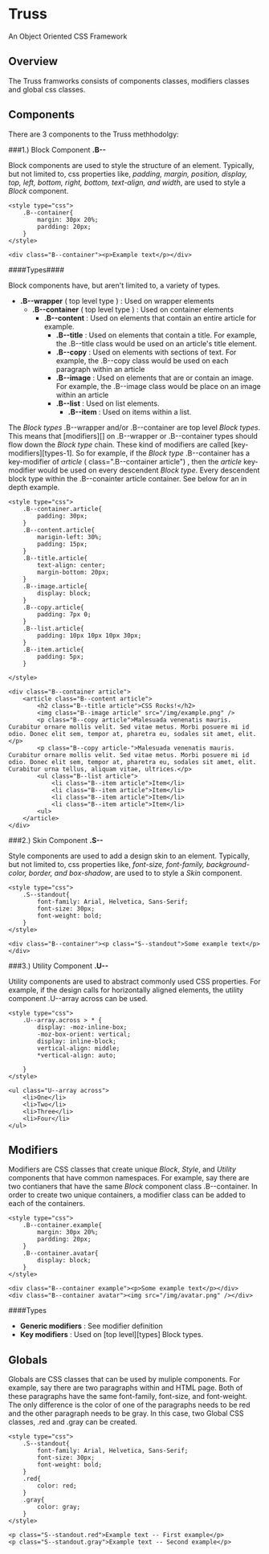 Truss
=====

An Object Oriented CSS Framework

Overview
--------

The Truss framworks consists of components classes, modifiers classes and global css classes.

Components
----------

There are 3 components to the Truss methhodolgy:

###1.) Block Component **.B--**

Block components are used to style the structure of an element.  Typically, but not limited to, css properties like, *padding, margin, position, display, top, left, bottom, right, bottom, text-align, and width*, are used to style a *Block* component.

	<style type="css">
		.B--container{
			margin: 30px 20%;
			pardding: 20px;
		}
	</style>

	<div class="B--container"><p>Example text</p></div>


####Types####

Block components have, but aren't limited to, a variety of types.

- **.B--wrapper** ( top level type ) : Used on wrapper elements
	- **.B--container** ( top level type ) : Used on container elements 
		- **.B--content** : Used on elements that contain an entire article for example.
			- **.B--title** : Used on elements that contain a title. For example, the .B--title class would be used on an article's title element.
			- **.B--copy** : Used on elements with sections of text.  For example, the .B--copy class would be used on each paragraph within an article  
			- **.B--image** : Used on elements that are or contain an image.  For example, the .B--image class would be place on an image within an article
			- **.B--list** :  Used on list elements.
				- **.B--item** :  Used on items within a list.

The *Block types* .B--wrapper and/or .B--container are top level *Block types*.  This means that [modifiers][] on .B--wrapper or .B--container types should flow down the *Block type*  chain. These kind of modifiers are called [key-modifiers][types-1]. So for example, if the *Block type* .B--container has a key-modifier of *article*  ( class=".B--container article") , then the *article* key-modifier would be used on every descendent *Block type*.  Every descendent block type within the .B--conainter article container.  See below for an in depth example. 

	<style type="css">
		.B--container.article{
			padding: 30px;
		}
		.B--content.article{
			marigin-left: 30%;
			padding: 15px;
		}
		.B--title.article{
			text-align: center;
			margin-bottom: 20px;
		}
		.B--image.article{
			display: block;
		}
		.B--copy.article{
			padding: 7px 0;
		}
		.B--list.article{
			padding: 10px 10px 10px 30px;
		}
		.B--item.article{
			padding: 5px;
		}

	</style>

	<div class="B--container article">
		<article class="B--content article">
			<h2 class="B--title article">CSS Rocks!</h2>
			<img class="B--image article" src="/img/example.png" />
			<p class="B--copy article">Malesuada venenatis mauris. Curabitur ornare mollis velit. Sed vitae metus. Morbi posuere mi id odio. Donec elit sem, tempor at, pharetra eu, sodales sit amet, elit.</p>
			<p class="B--copy article-">Malesuada venenatis mauris. Curabitur ornare mollis velit. Sed vitae metus. Morbi posuere mi id odio. Donec elit sem, tempor at, pharetra eu, sodales sit amet, elit.  Curabitur urna tellus, aliquam vitae, ultrices.</p>  
			<ul class="B--list article">
				<li class="B--item article">Item</li>
				<li class="B--item article">Item</li>
				<li class="B--item article">Item</li>
				<li class="B--item article">Item</li>
			<ul>
		</article>
	</div>	


###2.) Skin Component **.S--**

Style components are used to add a design skin to an element.  Typically, but not limited to, css properties like, *font-size, font-family, background-color, border, and box-shadow*, are used to to style a *Skin* component.


	<style type="css">
		.S--standout{
			font-family: Arial, Helvetica, Sans-Serif;
			font-size: 30px;	
			font-weight: bold;
		}
	</style>

	<div class="B--container"><p class="S--standout">Some example text</p></div>


###3.) Utility Component **.U--**

Utility components are used to abstract commonly used CSS properties.  For example, if the design calls for horizontally aligned elements, the utility component .U--array across can be used.


	<style type="css">
		.U--array.across > * {
			display: -moz-inline-box;
			-moz-box-orient: vertical;
			display: inline-block;
			vertical-align: middle;
			*vertical-align: auto;

		}
	</style>
	
	<ul class="U--array across">
		<li>One</li>
		<li>Two</li>
		<li>Three</li>
		<li>Four</li>
	</ul>


Modifiers
---------

Modifiers are CSS classes that create unique *Block*, *Style*, and *Utility* components that have common namespaces. For example, say there are two contianers that have the same *Block* component class .B--container.  In order to create two unique containers, a modifier class can be added to each of the containers. 


	<style type="css">
		.B--container.example{
			margin: 30px 20%;
			pardding: 20px;
		}
		.B--container.avatar{
			display: block;
		}
	</style>

	<div class="B--container example"><p>Some example text</p></div>
	<div class="B--container avatar"><img src="/img/avatar.png" /></div>

####Types

- **Generic modifiers** : See modifier definition
- **Key modifiers** : Used on [top level][types] Block types. 


Globals
-------

Globals are CSS classes that can be used by muliple components.  For example, say there are two paragraphs within and HTML page.  Both of these paragraphs have the same font-family, font-size, and font-weight.  The only difference is the color of one of the paragraphs needs to be  red and the other paragraph needs to be gray.  In this case, two Global CSS classes, .red and .gray can be created. 

	<style type="css">
		.S--standout{
			font-family: Arial, Helvetica, Sans-Serif;
			font-size: 30px;	
			font-weight: bold;
		}
		.red{
			color: red;
		}
		.gray{
			color: gray;
		}
	</style>

	<p class="S--standout.red">Example text -- First example</p>
	<p class="S--standout.gray">Example text -- Second example</p>


